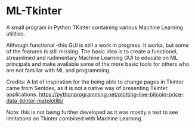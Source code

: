 # ML-Tkinter
A small program in Python TKinter containing various Machine Learning utilities.

Although functional -this GUI is still a work in progress. It works, but some of the features is still missing.
The basic idea is to create a functionel, streamlined and rudimentary Machine Learning GUI to educate on ML principals 
and make available some of the more basic tools for others who are not familiar with ML and programming.

Credits:
A lot of inspiration for the being able to change pages in Tkinter came from Sentdex, as it is not a native way of presenting Tkinter applications.
https://pythonprogramming.net/plotting-live-bitcoin-price-data-tkinter-matplotlib/

Note: this is not being further developed as it was mostly a test to see limitations on Tkinter combined with Machine Learning.
